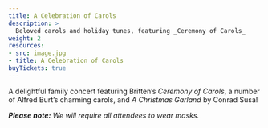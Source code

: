 ```yaml
---
title: A Celebration of Carols
description: >
  Beloved carols and holiday tunes, featuring _Ceremony of Carols_
weight: 2
resources:
- src: image.jpg
- title: A Celebration of Carols
buyTickets: true
---
```


A delightful family concert featuring Britten&rsquo;s _Ceremony of Carols_,
a number of Alfred Burt&rsquo;s charming carols, and _A Christmas Garland_
by Conrad Susa!

_**Please note:** We will require all attendees to wear masks._
